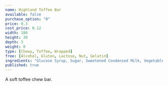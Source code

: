 ```yaml
---
name: Highland Toffee Bar
available: false
purchase_option: "0"
price: 0.3
cost_price: 0.12
width: 180
height: 30
depth: 3
weight: 0
type: [Chewy, Toffee, Wrapped]
free: [Alcohol, Gluten, Lactose, Nut, Gelatin]
ingredients: "Glucose Syrup, Sugar, Sweetened Condensed Milk, Vegetable Oil, Salt, Flavouring"
published: true
---
```

A soft toffee chew bar.